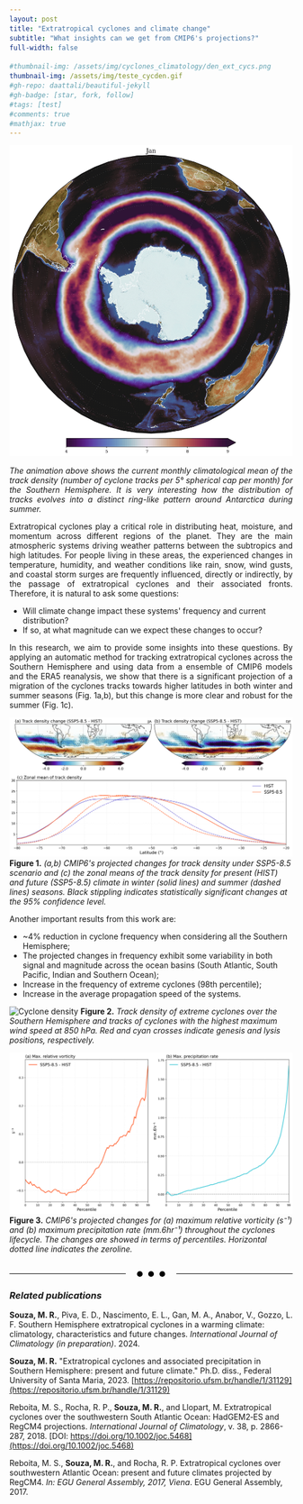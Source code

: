 ```yaml
---
layout: post
title: "Extratropical cyclones and climate change"
subtitle: "What insights can we get from CMIP6's projections?"
full-width: false

#thumbnail-img: /assets/img/cyclones_climatology/den_ext_cycs.png
thumbnail-img: /assets/img/teste_cycden.gif
#gh-repo: daattali/beautiful-jekyll
#gh-badge: [star, fork, follow]
#tags: [test]
#comments: true
#mathjax: true
---
```

![Track densities SH](/assets/img/teste_cycden.gif)
<div style="text-align: justify"><i>The animation above shows the current monthly climatological mean of the track density (number of cyclone tracks per 5° spherical cap per month) for the Southern Hemisphere.
It is very interesting how the distribution of tracks evolves into a distinct ring-like pattern around Antarctica during summer.
</i></div><p></p>

<div align="justify">
Extratropical cyclones play a critical role in distributing heat, moisture, and momentum across different regions of the planet. They are the main atmospheric systems driving weather patterns between the subtropics and high latitudes. For people living in these areas, the experienced changes in temperature, humidity, and weather conditions like rain, snow, wind gusts, and coastal storm surges are frequently influenced, directly or indirectly, by the passage of extratropical cyclones and their associated fronts. Therefore, it is natural to ask some questions:
</div><p></p>

* Will climate change impact these systems' frequency and current distribution? <br>
* If so, at what magnitude can we expect these changes to occur?
<p></p>

<div align="justify">
In this research, we aim to provide some insights into these questions. By applying an automatic method for tracking extratropical cyclones across the Southern Hemisphere and using data from a ensemble of CMIP6 models and the ERA5 reanalysis, we show that there is a significant projection of a migration of the cyclones tracks towards higher latitudes in both winter and summer seasons (Fig. 1a,b), but this change is more clear and robust for the summer (Fig. 1c).
</div><p></p>

![Cyclone density](/assets/img/cyclones_climatology/den_cycs_zonalmean.png)
**Figure 1.** *(a,b) CMIP6's projected changes for track density under SSP5-8.5 scenario and (c) the zonal means of the track density for present (HIST) and future (SSP5-8.5) climate in winter (solid lines) and summer (dashed lines) seasons. Black stippling indicates statistically significant changes at the 95% confidence level.*

Another important results from this work are:

* ~4% reduction in cyclone frequency when considering all the Southern Hemisphere;
* The projected changes in frequency exhibit some variability in both signal and magnitude across the ocean basins (South Atlantic, South Pacific, Indian and Southern Ocean);
* Increase in the frequency of extreme cyclones (98th percentile);
* Increase in the average propagation speed of the systems.


![Cyclone density](/assets/img/cyclones_climatology/den_ext_cycs.png)
**Figure 2.** *Track density of extreme cyclones over the Southern Hemisphere and tracks of cyclones with the highest maximum wind speed at 850 hPa. Red and cyan crosses indicate genesis and lysis positions, respectively.*

![Cyclone density](/assets/img/cyclones_climatology/changes2_percentiles.png)
**Figure 3.** *CMIP6's projected changes for (a) maximum relative vorticity (s⁻¹) and (b) maximum precipitation rate (mm.6hr⁻¹) throughout the cyclones lifecycle. The changes are showed in terms of percentiles. Horizontal dotted line indicates the zeroline.*

<br>
<div style="display: flex; justify-content: center; align-items: center;">
    <div style="flex-grow: 1; height:1px; background:black;"></div>
    <section style="margin: 0 15px; display: flex; align-items: center; justify-content: space-between;">
        <div style="width: 10px; height: 10px; background: #000000; border-radius: 50%; margin: 0 5px;"></div>
        <div style="width: 10px; height: 10px; background: #000000; border-radius: 50%; margin: 0 5px;"></div>
        <div style="width: 10px; height: 10px; background: #000000; border-radius: 50%; margin: 0 5px;"></div>
    </section>
    <div style="flex-grow: 1; height:1px; background:black;"></div>
</div>

### *Related publications*
**Souza, M. R.**, Piva, E. D., Nascimento, E. L., Gan, M. A., Anabor, V., Gozzo, L. F. Southern Hemisphere extratropical cyclones in a warming climate: climatology, characteristics and future changes. _International Journal of Climatology (in preparation)_. 2024.

**Souza, M. R.** "Extratropical cyclones and associated precipitation in Southern Hemisphere: present and future climate." Ph.D. diss., Federal University of Santa Maria, 2023. [https://repositorio.ufsm.br/handle/1/31129](https://repositorio.ufsm.br/handle/1/31129)

Reboita, M. S., Rocha, R. P., **Souza, M. R.**, and Llopart, M. Extratropical cyclones
over the southwestern South Atlantic Ocean: HadGEM2‐ES and RegCM4
projections. _International Journal of Climatology_, v. 38, p. 2866-287, 2018. [DOI: https://doi.org/10.1002/joc.5468](https://doi.org/10.1002/joc.5468)

Reboita, M. S., **Souza, M. R.**, and Rocha, R. P. Extratropical cyclones over southwestern Atlantic Ocean: present and future climates projected by RegCM4. _In: EGU General Assembly, 2017, Viena_. EGU General Assembly, 2017.

<!--
{: .box-success}
This is a demo post to show you how to write blog posts with markdown.  I strongly encourage you to [take 5 minutes to learn how to write in markdown](https://markdowntutorial.com/) - it'll teach you how to transform regular text into bold/italics/tables/etc.<br/>I also encourage you to look at the [code that created this post](https://raw.githubusercontent.com/daattali/beautiful-jekyll/master/_posts/2020-02-28-sample-markdown.md) to learn some more advanced tips about using markdown in Beautiful Jekyll.



**Here is some bold text**

## Here is a secondary heading

[This is a link to a different site](https://deanattali.com/) and [this is a link to a section inside this page](#local-urls).

Here's a table:

| Number | Next number | Previous number |
| :------ |:--- | :--- |
| Five | Six | Four |
| Ten | Eleven | Nine |
| Seven | Eight | Six |
| Two | Three | One |

You can use [MathJax](https://www.mathjax.org/) to write LaTeX expressions. For example:
When \\(a \ne 0\\), there are two solutions to \\(ax^2 + bx + c = 0\\) and they are $$x = {-b \pm \sqrt{b^2-4ac} \over 2a}.$$

How about a yummy crepe?

![Crepe](https://beautifuljekyll.com/assets/img/crepe.jpg)

It can also be centered!

![Crepe](https://beautifuljekyll.com/assets/img/crepe.jpg){: .mx-auto.d-block :}

Here's a code chunk:

~~~
var foo = function(x) {
  return(x + 5);
}
foo(3)
~~~

And here is the same code with syntax highlighting:

```javascript
var foo = function(x) {
  return(x + 5);
}
foo(3)
```

And here is the same code yet again but with line numbers:

{% highlight javascript linenos %}
var foo = function(x) {
  return(x + 5);
}
foo(3)
{% endhighlight %}

## Boxes
You can add notification, warning and error boxes like this:

### Notification

{: .box-note}
**Note:** This is a notification box.

### Warning

{: .box-warning}
**Warning:** This is a warning box.

### Error

{: .box-error}
**Error:** This is an error box.

## Local URLs in project sites {#local-urls}

When hosting a *project site* on GitHub Pages (for example, `https://USERNAME.github.io/MyProject`), URLs that begin with `/` and refer to local files may not work correctly due to how the root URL (`/`) is interpreted by GitHub Pages. You can read more about it [in the FAQ](https://beautifuljekyll.com/faq/#links-in-project-page). To demonstrate the issue, the following local image will be broken **if your site is a project site:**

![Crepe](/assets/img/crepe.jpg)

If the above image is broken, then you'll need to follow the instructions [in the FAQ](https://beautifuljekyll.com/faq/#links-in-project-page). Here is proof that it can be fixed:

![Crepe]({{ '/assets/img/crepe.jpg' | relative_url }})

-->
